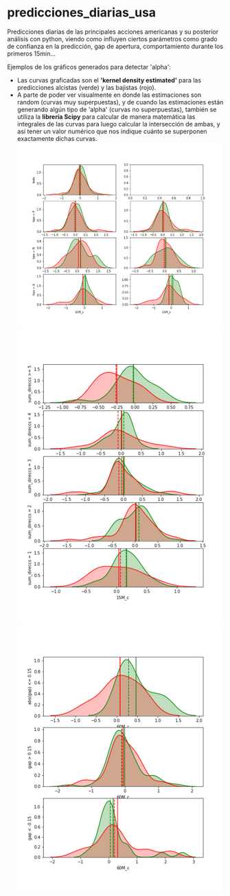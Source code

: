 # predicciones_diarias_usa
Predicciones diarias de las principales acciones americanas y su posterior análisis con python, viendo como influyen ciertos parámetros como grado de confianza en la predicción, gap de apertura, comportamiento durante los primeros 15min...

Ejemplos de los gráficos generados para detectar 'alpha':
- Las curvas graficadas son el **'kernel density estimated'** para las predicciones alcistas (verde) y las bajistas (rojo).
- A parte de poder ver visualmente en donde las estimaciones son random (curvas muy superpuestas), y de cuando las estimaciones están generando algún tipo de 'alpha' (curvas no superpuestas), también se utiliza la **librería Scipy** para calcular de manera matemática las integrales de las curvas para luego calcular la intersección de ambas, y así tener un valor numérico que nos indique cuánto se superponen exactamente dichas curvas.
![](https://github.com/rubenbriones/predicciones_diarias_usa/blob/master/An%C3%A1lisis%20gr%C3%A1ficos%20generados/todo/pred%20por%20tipo%2001%2015min.png)
![](https://github.com/rubenbriones/predicciones_diarias_usa/blob/master/An%C3%A1lisis%20gr%C3%A1ficos%20generados/todo/pred%20por%20suma%20direcciones%2001%2015min.png)
![](https://github.com/rubenbriones/predicciones_diarias_usa/blob/master/An%C3%A1lisis%20gr%C3%A1ficos%20generados/todo/pred%20por%20gap%2002%2060min.png)

